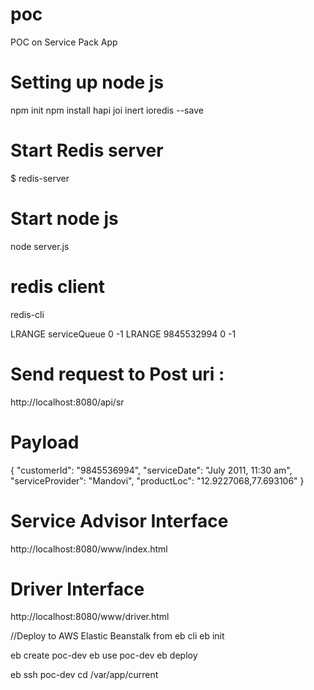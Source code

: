 # poc
POC on Service Pack App

# Setting up node js 
npm init
npm install hapi joi inert ioredis --save

# Start Redis server
$ redis-server

# Start node js
node server.js

# redis client
redis-cli

LRANGE serviceQueue  0 -1
LRANGE 9845532994  0 -1


# Send request to Post uri :
 http://localhost:8080/api/sr


# Payload
{
"customerId": "9845536994",
"serviceDate": "July 2011, 11:30 am", 
"serviceProvider": "Mandovi", 
"productLoc": "12.9227068,77.693106"
}

# Service Advisor Interface
http://localhost:8080/www/index.html

# Driver Interface
http://localhost:8080/www/driver.html

//Deploy to AWS Elastic Beanstalk from eb cli
eb init

eb create poc-dev
eb use poc-dev
eb deploy

eb ssh poc-dev
cd /var/app/current

